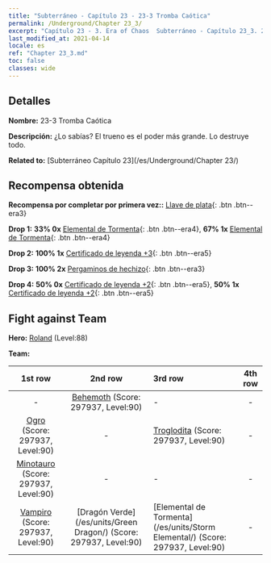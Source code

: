 ```yaml
---
title: "Subterráneo - Capítulo 23 - 23-3 Tromba Caótica"
permalink: /Underground/Chapter 23_3/
excerpt: "Capítulo 23 - 3. Era of Chaos  Subterráneo - Capítulo 23_3. 23-3 Tromba Caótica"
last_modified_at: 2021-04-14
locale: es
ref: "Chapter 23_3.md"
toc: false
classes: wide
---
```


## Detalles

 **Nombre:** 23-3 Tromba Caótica

 **Descripción:** ¿Lo sabías? El trueno es el poder más grande. Lo destruye todo.

 **Related to:** [Subterráneo Capítulo 23](/es/Underground/Chapter 23/)

## Recompensa obtenida

 **Recompensa por completar por primera vez::** [Llave de plata](/es/Items/con_693/){: .btn .btn--era3}

 **Drop 1:** **33% 0x** [Elemental de Tormenta](/es/Items/unt_263/){: .btn .btn--era4}, **67% 1x** [Elemental de Tormenta](/es/Items/unt_263/){: .btn .btn--era4}

 **Drop 2:** **100% 1x** [Certificado de leyenda +3](/es/Items/mat_88/){: .btn .btn--era5}

 **Drop 3:** **100% 2x** [Pergaminos de hechizo](/es/Items/con_694/){: .btn .btn--era3}

 **Drop 4:** **50% 0x** [Certificado de leyenda +2](/es/Items/mat_81/){: .btn .btn--era5}, **50% 1x** [Certificado de leyenda +2](/es/Items/mat_81/){: .btn .btn--era5}


## Fight against Team
 **Hero:** [Roland](/es/heroes/Roland/) (Level:88)

 **Team:**


  | 1st row | 2nd row | 3rd row | 4th row |
  |:----:|:----:|:----|:----:|
  | - | [Behemoth](/es/units/Behemoth/) (Score: 297937, Level:90)  | - | - |
  | [Ogro](/es/units/Ogre/) (Score: 297937, Level:90)  | - | [Troglodita](/es/units/Troglodyte/) (Score: 297937, Level:90)  | - |
  | [Minotauro](/es/units/Minotaur/) (Score: 297937, Level:90)  | - | - | - |
  | [Vampiro](/es/units/Vampire/) (Score: 297937, Level:90)  | [Dragón Verde](/es/units/Green Dragon/) (Score: 297937, Level:90)  | [Elemental de Tormenta](/es/units/Storm Elemental/) (Score: 297937, Level:90)  | - |


